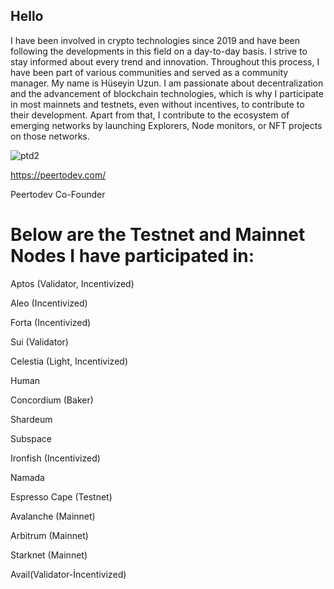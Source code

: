 ## Hello

I have been involved in crypto technologies since 2019 and have been following the developments in this field on a day-to-day basis. 
I strive to stay informed about every trend and innovation. Throughout this process, I have been part of various communities and served as a community manager. My name is Hüseyin Uzun. 
I am passionate about decentralization and the advancement of blockchain technologies, which is why I participate in most mainnets and testnets, even without incentives, to contribute to their development. Apart from that, I contribute to the ecosystem of emerging networks by launching Explorers, Node monitors, or NFT projects on those networks.


![ptd2](https://github.com/huseyin33/huseyin33/assets/72567591/378a5f74-d7ad-4baa-8189-eb8316dec7a5)

https://peertodev.com/

Peertodev Co-Founder

# Below are the Testnet and Mainnet Nodes I have participated in:

Aptos (Validator, Incentivized)

Aleo (Incentivized)

Forta (Incentivized)

Sui (Validator)

Celestia (Light, Incentivized)

Human

Concordium (Baker)

Shardeum

Subspace

Ironfish (Incentivized)

Namada

Espresso Cape (Testnet)

Avalanche (Mainnet)

Arbitrum (Mainnet)

Starknet (Mainnet)

Avail(Validator-İncentivized)



